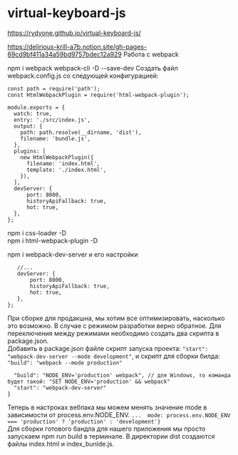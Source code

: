 # virtual-keyboard-js


https://rydvone.github.io/virtual-keyboard-js/


 https://delirious-krill-a7b.notion.site/gh-pages-69cd9bf411a34a59bd9757bdec12a929
Работа с webpack

 npm i webpack webpack-cli -D --save-dev
 Создать файл webpack.config.js со следующей конфигурацией:  
```
const path = require('path');
const HtmlWebpackPlugin = require('html-webpack-plugin');

module.exports = {
  watch: true,
  entry: './src/index.js',
  output: {
    path: path.resolve(__dirname, 'dist'),
    filename: 'bundle.js',
  },
  plugins: [
    new HtmlWebpackPlugin({
      filename: 'index.html',
      template: './index.html',
    }),
  ],
  devServer: {
      port: 8000,
      historyApiFallback: true,
      hot: true,
  },
};
 ```
 
 npm i css-loader -D   
 npm i html-webpack-plugin -D
 
 npm i webpack-dev-server  и его настройки
 ``` module.exports = {
    //...
    devServer: {
        port: 8000,
        historyApiFallback: true,
        hot: true,
    },
};
```

При сборке для продакшна, мы хотим все оптимизировать, насколько это возможно. В случае с режимом разработки верно обратное.
Для переключения между режимами необходимо создать два скрипта в package.json.  
Добавить в package.json файле скрипт запуска проекта: `"start": "webpack-dev-server --mode development"`, и скрипт для сборки билда: `"build": "webpack --mode production"`
```"scripts": {
  "build": "NODE_ENV='production' webpack", // для Windows, то команда будет такой: "SET NODE_ENV='production' && webpack"
  "start": "webpack-dev-server"
}
```    
Теперь в настроках вебпака мы можем менять значение mode в зависимости от process.env.NODE_ENV.
`...  mode: process.env.NODE_ENV === 'production' ? 'production' : 'development'}`  
Для сборки готового бандла для нашего приложения мы просто запускаем npm run build в терминале. В директории dist создаются файлы index.html и index_bunlde.js.
